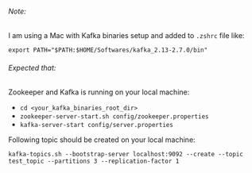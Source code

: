 ###### Note:

I am using a Mac with Kafka binaries setup and added to `.zshrc` file like:

`export PATH="$PATH:$HOME/Softwares/kafka_2.13-2.7.0/bin"`

###### Expected that:

Zookeeper and Kafka is running on your local machine:

- ```cd <your_kafka_binaries_root_dir>```
- ```zookeeper-server-start.sh config/zookeeper.properties```
- ```kafka-server-start config/server.properties```

Following topic should be created on your local machine:

```shell
kafka-topics.sh --bootstrap-server localhost:9092 --create --topic test_topic --partitions 3 --replication-factor 1
```